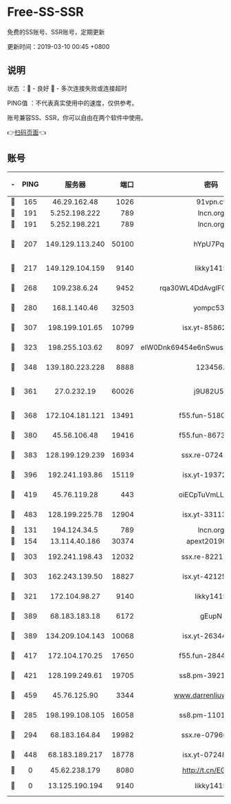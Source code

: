 # Free-SS-SSR

免费的SS账号、SSR账号，定期更新

更新时间：2019-03-10 00:45 +0800

## 说明

状态     ：🙂 - 良好 🙁 - 多次连接失败或连接超时

PING值   ：不代表真实使用中的速度，仅供参考。

账号兼容SS、SSR，你可以自由在两个软件中使用。

👉[扫码页面](https://liesauer.github.io/Free-SS-SSR/)👈

## 账号

|-|PING|服务器|端口|密码|加密方式|区域|
|:----:|:----:|:-----:|-----:|:----:|:----:|:----:|
|🙂|165|46.29.162.48|1026|91vpn.cf|rc4-md5|RU|
|🙂|191|5.252.198.222|789|lncn.org|rc4|JP|
|🙂|191|5.252.198.221|789|lncn.org|rc4|JP|
|🙂|207|149.129.113.240|50100|hYpU7PqP|chacha20-ietf-poly1305|CN|
|🙂|217|149.129.104.159|9140|likky1415|aes-256-cfb|HK|
|🙂|268|109.238.6.24|9452|rqa30WL4DdAvgIFG6Fs3znzTa|aes-256-cfb|FR|
|🙂|280|168.1.140.46|32503|yompc535|aes-256-cfb|AU|
|🙂|307|198.199.101.65|10799|isx.yt-85862163|aes-256-cfb|US|
|🙂|323|198.255.103.62|8097|eIW0Dnk69454e6nSwuspv9DmS201tQ0D|aes-256-cfb|US|
|🙂|348|139.180.223.228|8888|123456..|aes-256-cfb|JP|
|🙂|361|27.0.232.19|60026|j9U82U53|xchacha20-ietf-poly1305|HK|
|🙂|368|172.104.181.121|13491|f55.fun-51808653|aes-256-cfb|SG|
|🙂|380|45.56.106.48|19416|f55.fun-86730794|aes-256-cfb|US|
|🙂|383|128.199.129.239|16934|ssx.re-07242436|aes-256-cfb|SG|
|🙂|396|192.241.193.86|15119|isx.yt-19372058|aes-256-cfb|US|
|🙂|419|45.76.119.28|443|oiECpTuVmLLxk4Ts|aes-256-cfb|AU|
|🙂|483|128.199.225.78|12904|isx.yt-33113318|aes-256-cfb|SG|
|🙂|131|194.124.34.5|789|lncn.org|rc4|JP|
|🙂|154|13.114.40.186|30374|apext2019006|chacha20|JP|
|🙂|303|192.241.198.43|12032|ssx.re-82217458|aes-256-cfb|US|
|🙂|303|162.243.139.50|18827|isx.yt-42125890|aes-256-cfb|US|
|🙂|321|172.104.98.27|9140|likky1415|aes-256-cfb|JP|
|🙂|389|68.183.183.18|6172|gEupN|aes-256-cfb|SG|
|🙂|389|134.209.104.143|10068|isx.yt-26344143|aes-256-cfb|SG|
|🙂|417|172.104.170.25|17650|f55.fun-28443549|aes-256-cfb|SG|
|🙂|421|128.199.249.61|19705|ss8.pm-39219845|aes-256-cfb|SG|
|🙂|459|45.76.125.90|3344|www.darrenliuwei.com|aes-256-cfb|AU|
|🙁|285|198.199.108.105|16058|ss8.pm-11016840|aes-256-cfb|US|
|🙁|294|68.183.164.84|19982|ssx.re-07966626|aes-256-cfb|US|
|🙁|448|68.183.189.217|18778|isx.yt-07248884|aes-256-cfb|SG|
|🙁|0|45.62.238.179|8080|http://t.cn/EGJIyrl|rc4-md5|CA|
|🙁|0|13.125.190.194|9140|likky1415|aes-256-cfb|KR|

